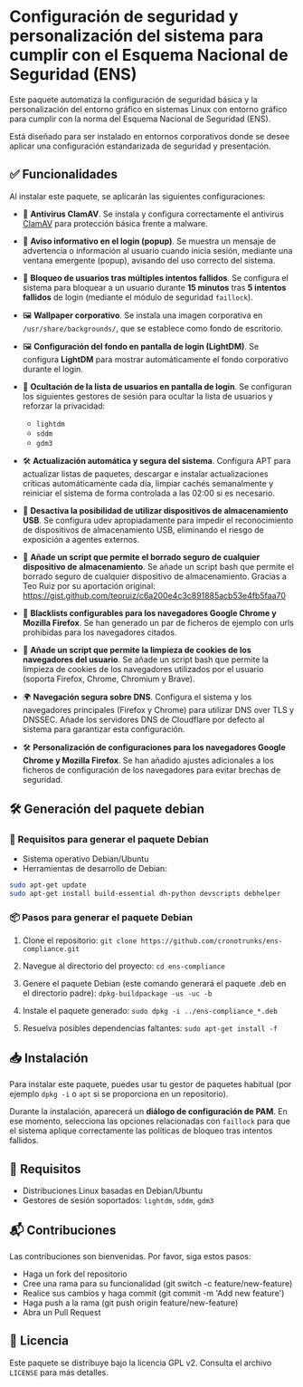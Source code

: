 # Configuración de seguridad y personalización del sistema para cumplir con el Esquema Nacional de Seguridad (ENS)

Este paquete automatiza la configuración de seguridad básica y la personalización del entorno gráfico en sistemas Linux con entorno gráfico para cumplir con la norma del Esquema Nacional de Seguridad (ENS).

Está diseñado para ser instalado en entornos corporativos donde se desee aplicar una configuración estandarizada de seguridad y presentación.

## ✅ Funcionalidades

Al instalar este paquete, se aplicarán las siguientes configuraciones:

- 🦠 **Antivirus ClamAV**.
  Se instala y configura correctamente el antivirus [ClamAV](https://www.clamav.net/) para protección básica frente a malware.

- 📢 **Aviso informativo en el login (popup)**.
  Se muestra un mensaje de advertencia o información al usuario cuando inicia sesión, mediante una ventana emergente (popup), avisando del uso correcto del sistema.

- 👥 **Bloqueo de usuarios tras múltiples intentos fallidos**.
  Se configura el sistema para bloquear a un usuario durante **15 minutos** tras **5 intentos fallidos** de login (mediante el módulo de seguridad `faillock`).

- 🖼️ **Wallpaper corporativo**.
  Se instala una imagen corporativa en `/usr/share/backgrounds/`, que se establece como fondo de escritorio.

- 🖼️ **Configuración del fondo en pantalla de login (LightDM)**.
  Se configura **LightDM** para mostrar automáticamente el fondo corporativo durante el login.

- 👥 **Ocultación de la lista de usuarios en pantalla de login**.
  Se configuran los siguientes gestores de sesión para ocultar la lista de usuarios y reforzar la privacidad:
  - `lightdm`
  - `sddm`
  - `gdm3`

- 🛠 **Actualización automática y segura del sistema**.
  Configura APT para actualizar listas de paquetes, descargar e instalar actualizaciones críticas automáticamente cada día, limpiar cachés semanalmente y reiniciar el sistema de forma controlada a las 02:00 si es necesario.

- 🚫 **Desactiva la posibilidad de utilizar dispositivos de almacenamiento USB**.
  Se configura udev apropiadamente para impedir el reconocimiento de dispositivos de almacenamiento USB, eliminando el riesgo de exposición a agentes externos.

- 💾 **Añade un script que permite el borrado seguro de cualquier dispositivo de almacenamiento**.
  Se añade un script bash que permite el borrado seguro de cualquier dispositivo de almacenamiento.
  Gracias a Teo Ruiz por su aportación original: https://gist.github.com/teoruiz/c6a200e4c3c891885acb53e4fb5faa70

- 🚫 **Blacklists configurables para los navegadores Google Chrome y Mozilla Firefox**.
  Se han generado un par de ficheros de ejemplo con urls prohibidas para los navegadores citados.

- 🍪 **Añade un script que permite la limpieza de cookies de los navegadores del usuario**.
  Se añade un script bash que permite la limpieza de cookies de los navegadores utilizados por el usuario (soporta Firefox, Chrome, Chromium y Brave).

- 🌍 **Navegación segura sobre DNS**.
  Configura el sistema y los navegadores principales (Firefox y Chrome) para utilizar DNS over TLS y DNSSEC. Añade los servidores DNS de Cloudflare por defecto al sistema para garantizar esta configuración.

- 🛠 **Personalización de configuraciones para los navegadores Google Chrome y Mozilla Firefox**.
  Se han añadido ajustes adicionales a los ficheros de configuración de los navegadores para evitar brechas de seguridad.

## 🛠️ Generación del paquete debian

### 🔧 Requisitos para generar el paquete Debian

- Sistema operativo Debian/Ubuntu
- Herramientas de desarrollo de Debian:

```bash
sudo apt-get update
sudo apt-get install build-essential dh-python devscripts debhelper
```

### 📦 Pasos para generar el paquete Debian

1. Clone el repositorio:
`git clone https://github.com/cronotrunks/ens-compliance.git`

2. Navegue al directorio del proyecto:
`cd ens-compliance`

3. Genere el paquete Debian (este comando generará el paquete .deb en el directorio padre):
`dpkg-buildpackage -us -uc -b`

4. Instale el paquete generado:
`sudo dpkg -i ../ens-compliance_*.deb`

5. Resuelva posibles dependencias faltantes:
`sudo apt-get install -f`

## 📥 Instalación

Para instalar este paquete, puedes usar tu gestor de paquetes habitual (por ejemplo `dpkg -i` o `apt` si se proporciona en un repositorio).

Durante la instalación, aparecerá un **diálogo de configuración de PAM**.
En ese momento, selecciona las opciones relacionadas con `faillock` para que el sistema aplique correctamente las políticas de bloqueo tras intentos fallidos.

## 🔧 Requisitos

- Distribuciones Linux basadas en Debian/Ubuntu
- Gestores de sesión soportados: `lightdm`, `sddm`, `gdm3`

## 📬 Contribuciones
Las contribuciones son bienvenidas. Por favor, siga estos pasos:

- Haga un fork del repositorio
- Cree una rama para su funcionalidad (git switch -c feature/new-feature)
- Realice sus cambios y haga commit (git commit -m 'Add new feature')
- Haga push a la rama (git push origin feature/new-feature)
- Abra un Pull Request

## 📄 Licencia

Este paquete se distribuye bajo la licencia GPL v2. Consulta el archivo `LICENSE` para más detalles.
